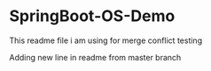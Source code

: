 # SpringBoot-OS-Demo


This readme file i am using for merge conflict testing

Adding new line in readme from master branch
